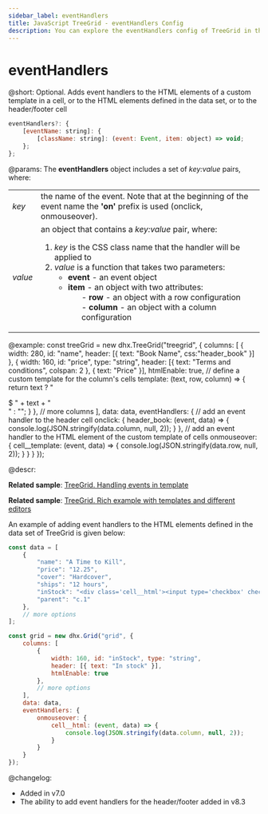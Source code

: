 ```yaml
---
sidebar_label: eventHandlers
title: JavaScript TreeGrid - eventHandlers Config 
description: You can explore the eventHandlers config of TreeGrid in the documentation of the DHTMLX JavaScript UI library. Browse developer guides and API reference, try out code examples and live demos, and download a free 30-day evaluation version of DHTMLX Suite.
---
```


# eventHandlers

@short: Optional. Adds event handlers to the HTML elements of a custom template in a cell, or to the HTML elements defined in the data set, or to the header/footer cell

~~~js
eventHandlers?: {
    [eventName: string]: {
        [className: string]: (event: Event, item: object) => void; 
    };
};
~~~

@params:
The **eventHandlers** object includes a set of *key:value* pairs, where:

<table>
    <tbody>
        <tr>
            <td><i>key</i></td>
            <td> the name of the event. Note that at the beginning of the event name the <b>'on'</b> prefix is used (onclick, onmouseover).</td>
        </tr>
        <tr>
            <td><i>value</i></td>
            <td>an object that contains a <i>key:value</i> pair, where:<ol><li><i>key</i> is the CSS class name that the handler will be applied to</li><li><i>value</i> is a function that takes two parameters:<ul><li><b>event</b> - an event object</li><li><b>item</b> - an object with two attributes:<ol>- <b>row</b> - an object with a row configuration</ol><ol>- <b>column</b> - an object with a column configuration</ol></li></ul></li></ol></td>
        </tr>
    </tbody>
</table>

@example:
const treeGrid = new dhx.TreeGrid("treegrid", {
    columns: [
        { width: 280, id: "name", header: [{ text: "Book Name", css:"header_book" }] },
        {
            width: 160, id: "price", type: "string", 
            header: [{ text: "Terms and conditions", colspan: 2 }, { text: "Price" }],
            htmlEnable: true,
            // define a custom template for the column's cells
            template: (text, row, column) => {
                return text ? "<div class='cell__template'>$ " + text + "</div>" : "";
            }
        },
        // more columns
    ],
    data: data,
    eventHandlers: {
        // add an event handler to the header cell
        onclick: {
           header_book: (event, data) => {
                console.log(JSON.stringify(data.column, null, 2)); 
            }
        },
        // add an event handler to the HTML element of the custom template of cells
        onmouseover: {
            cell__template: (event, data) => {
                console.log(JSON.stringify(data.row, null, 2));
            }
        }
    }
});

@descr:

**Related sample**: [TreeGrid. Handling events in template](https://snippet.dhtmlx.com/la7u1xqy?tag=treegrid)

**Related sample**: [TreeGrid. Rich example with templates and different editors](https://snippet.dhtmlx.com/0gd4dn8p?tag=treegrid)

An example of adding event handlers to the HTML elements defined in the data set of TreeGrid is given below:

~~~js {7,23-29}
const data = [
    {
        "name": "A Time to Kill",
        "price": "12.25",
        "cover": "Hardcover",
        "ships": "12 hours",
        "inStock": "<div class='cell__html'><input type='checkbox' checked />80</div>", 
        "parent": "c.1"
    },
    // more options
];

const grid = new dhx.Grid("grid", {
    columns: [
        { 
            width: 160, id: "inStock", type: "string", 
            header: [{ text: "In stock" }], 
            htmlEnable: true 
        }, 
        // more options
    ],
    data: data,
    eventHandlers: {
        onmouseover: {
            cell__html: (event, data) => {
                console.log(JSON.stringify(data.column, null, 2)); 
            } 
        } 
    } 
});
~~~

@changelog:

- Added in v7.0
- The ability to add event handlers for the header/footer added in v8.3

[comment]: # (@related: treegrid/initialization.md#initialize-treegrid treegrid/configuration.md#event-handlers-for-html-content treegrid/customization.md#adding-template-to-cells)
